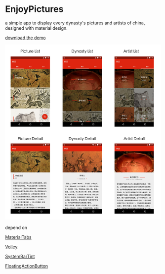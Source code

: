 # EnjoyPictures

a simple app to display every dynasty's pictures and artists of china, designed with material design.

[download the demo](https://github.com/wheam/EnjoyPictures/raw/master/demo.apk)


![shots](https://github.com/wheam/EnjoyPictures/raw/master/shots/shots_artboard.jpg)

depend on

[MaterialTabs](https://github.com/neokree/MaterialTabs)

[Volley](https://android.googlesource.com/platform/frameworks/volley)

[SystemBarTint](https://github.com/jgilfelt/SystemBarTint)

[FloatingActionButton](https://github.com/makovkastar/FloatingActionButton)





